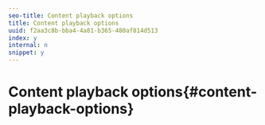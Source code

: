 ```yaml
---
seo-title: Content playback options
title: Content playback options
uuid: f2aa3c8b-bba4-4a81-b365-480af814d513
index: y
internal: n
snippet: y
---
```


# Content playback options{#content-playback-options}

